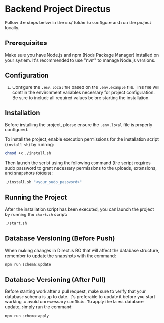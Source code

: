 # Backend Project Directus

Follow the steps below in the src/ folder to configure and run the project locally.

## Prerequisites

Make sure you have Node.js and npm (Node Package Manager) installed on your system. It's recommended to use "nvm" to manage Node.js versions.

## Configuration

1. Configure the `.env.local` file based on the `.env.example` file. This file will contain the environment variables necessary for project configuration. Be sure to include all required values before starting the installation.

## Installation

Before installing the project, please ensure the `.env.local` file is properly configured.

To install the project, enable execution permissions for the installation script (`install.sh`) by running:

```bash
chmod +x ./install.sh
```

Then launch the script using the following command (the script requires sudo password to grant necessary permissions to the uploads, extensions, and snapshots folders):

```bash
./install.sh "<your_sudo_password>"
```

## Running the Project

After the installation script has been executed, you can launch the project by running the `start.sh` script:

```bash
./start.sh
```

## Database Versioning (Before Push)

When making changes in Directus BO that will affect the database structure, remember to update the snapshots with the command:

```bash
npm run schema:update
```

## Database Versioning (After Pull)

Before starting work after a pull request, make sure to verify that your database schema is up to date. It's preferable to update it before you start working to avoid unnecessary conflicts. To apply the latest database update, simply run the command:

```bash
npm run schema:apply
```